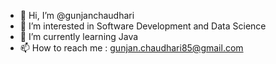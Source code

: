 - 👋 Hi, I’m @gunjanchaudhari
- 👀 I’m interested in Software Development and Data Science
- 🌱 I’m currently learning Java
- 📫 How to reach me : gunjan.chaudhari85@gmail.com


